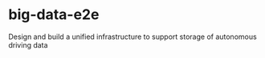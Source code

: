 # big-data-e2e
Design and build a unified infrastructure to support storage of autonomous driving data
